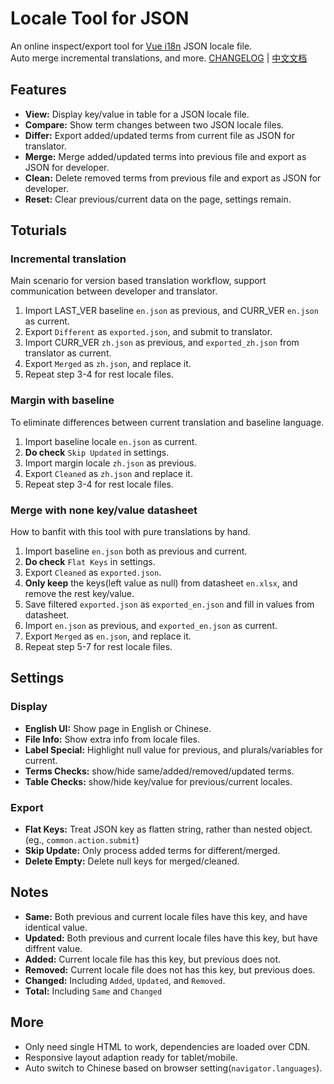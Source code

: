 # Locale Tool for JSON

An online inspect/export tool for [Vue i18n](https://github.com/intlify/vue-i18n-next) JSON locale file.  
Auto merge incremental translations, and more. [CHANGELOG](CHANGELOG.md) | [中文文档](README_zh.md)

## Features

- __View:__ Display key/value in table for a JSON locale file.
- __Compare:__ Show term changes between two JSON locale files.
- __Differ:__ Export added/updated terms from current file as JSON for translator.
- __Merge:__ Merge added/updated terms into previous file and export as JSON for developer.
- __Clean:__ Delete removed terms from previous file and export as JSON for developer.
- __Reset:__ Clear previous/current data on the page, settings remain.

## Toturials

### Incremental translation

Main scenario for version based translation workflow, support communication between developer and translator.

1. Import LAST_VER baseline `en.json` as previous, and CURR_VER `en.json` as current.
2. Export `Different` as `exported.json`, and submit to translator.
3. Import CURR_VER `zh.json` as previous, and `exported_zh.json` from translator as current.
4. Export `Merged` as `zh.json`, and replace it.
5. Repeat step 3-4 for rest locale files.

### Margin with baseline

To eliminate differences between current translation and baseline language.

1. Import baseline locale `en.json` as current.
2. __Do check__ `Skip Updated` in settings.
3. Import margin locale `zh.json` as previous.
4. Export `Cleaned` as `zh.json` and replace it.
5. Repeat step 3-4 for rest locale files.

### Merge with none key/value datasheet

How to banfit with this tool with pure translations by hand.

1. Import baseline `en.json` both as previous and current.
2. __Do check__ `Flat Keys` in settings.
3. Export `Cleaned` as `exported.json`.
4. __Only keep__ the keys(left value as null) from datasheet `en.xlsx`, and remove the rest key/value.
5. Save filtered `exported.json` as `exported_en.json` and fill in values from datasheet.
6. Import `en.json` as previous, and `exported_en.json` as current.
7. Export `Merged` as `en.json`, and replace it.
8. Repeat step 5-7 for rest  locale files.

## Settings

### Display

- __English UI:__ Show page in English or Chinese.
- __File Info:__ Show extra info from locale files.
- __Label Special:__ Highlight null value for previous, and plurals/variables for current.
- __Terms Checks:__ show/hide same/added/removed/updated terms.
- __Table Checks:__ show/hide key/value for previous/current locales.

### Export

- __Flat Keys:__ Treat JSON key as flatten string, rather than nested object. (eg., `common.action.submit`)
- __Skip Update:__ Only process added terms for different/merged.
- __Delete Empty:__ Delete null keys for merged/cleaned.

## Notes

- __Same:__ Both previous and current locale files have this key, and have identical value.
- __Updated:__ Both previous and current locale files have this key, but have diffrent value.
- __Added:__ Current locale file has this key, but previous does not.
- __Removed:__ Current locale file does not has this key, but previous does.
- __Changed:__ Including `Added`, `Updated`, and `Removed`.
- __Total:__ Including `Same` and `Changed`

## More

- Only need single HTML to work, dependencies are loaded over CDN.
- Responsive layout adaption ready for tablet/mobile.
- Auto switch to Chinese based on browser setting(`navigator.languages`).
